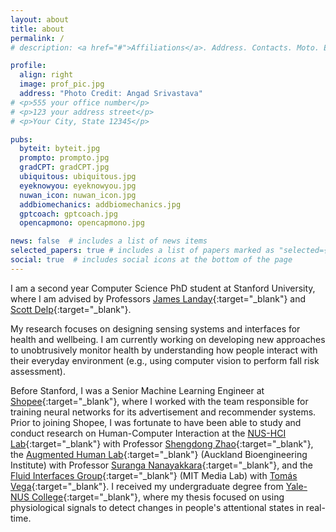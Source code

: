 ```yaml
---
layout: about
title: about
permalink: /
# description: <a href="#">Affiliations</a>. Address. Contacts. Moto. Etc.

profile:
  align: right
  image: prof_pic.jpg
  address: "Photo Credit: Angad Srivastava"
# <p>555 your office number</p>
# <p>123 your address street</p>
# <p>Your City, State 12345</p>

pubs:
  byteit: byteit.jpg
  prompto: prompto.jpg
  gradCPT: gradCPT.jpg
  ubiquitous: ubiquitous.jpg
  eyeknowyou: eyeknowyou.jpg
  nuwan_icon: nuwan_icon.jpg
  addbiomechanics: addbiomechanics.jpg
  gptcoach: gptcoach.jpg
  opencapmono: opencapmono.jpg

news: false  # includes a list of news items
selected_papers: true # includes a list of papers marked as "selected={true}"
social: true  # includes social icons at the bottom of the page
---
```

I am a second year Computer Science PhD student at Stanford University, where I am advised by Professors [James Landay](https://www.landay.org/){:target="_blank"} and [Scott Delp](https://nmbl.stanford.edu/people/scott-delp/){:target="_blank"}. 

My research focuses on designing sensing systems and interfaces for health and wellbeing. I am currently working on developing new approaches to unobtrusively monitor health by understanding how people interact with their everyday environment (e.g., using computer vision to perform fall risk assessment).

<!-- I am passionate about building large-scale and accessible tools that detect and respond to subtle changes in cognitive state and social context. These technologies often enable novel applications in health, learning, and productivity. -->

Before Stanford, I was a Senior Machine Learning Engineer at [Shopee](https://shopee.sg/){:target="_blank"}, where I worked with the team responsible for training neural networks for its advertisement and recommender systems. Prior to joining Shopee, I was fortunate to have been able to study and conduct research on Human-Computer Interaction at the [NUS-HCI Lab](https://www.nus-hci.org/){:target="_blank"} with Professor [Shengdong Zhao](https://shengdongzhao.com/){:target="_blank"}, the [Augmented Human Lab](http://www.ahlab.org/){:target="_blank"} (Auckland Bioengineering Institute) with Professor [Suranga Nanayakkara](https://suranga.info/){:target="_blank"}, and the [Fluid Interfaces Group](https://www.media.mit.edu/groups/fluid-interfaces/){:target="_blank"} (MIT Media Lab) with [Tomás Vega](https://www.linkedin.com/in/vegatomas){:target="_blank"}. I received my undergraduate degree from [Yale-NUS College](https://www.yale-nus.edu.sg/){:target="_blank"}, where my thesis focused on using physiological signals to detect changes in people's attentional states in real-time. 


<!-- I am passionate about building interfaces and sensing technologies to enhance people's sensory and cognitive abilities. The result is often a wearable device that has been programmed for real-life interventions. 
 -->
<!-- Write your biography here. Tell the world about yourself. Link to your favorite [subreddit](http://reddit.com){:target="\_blank"}. You can put a picture in, too. The code is already in, just name your picture `prof_pic.jpg` and put it in the `img/` folder.

Put your address / P.O. box / other info right below your picture. You can also disable any these elements by editing `profile` property of the YAML header of your `_pages/about.md`. Edit `_bibliography/papers.bib` and Jekyll will render your [publications page](/al-folio/publications/) automatically.

Link to your social media connections, too. This theme is set up to use [Font Awesome icons](http://fortawesome.github.io/Font-Awesome/){:target="\_blank"} and [Academicons](https://jpswalsh.github.io/academicons/){:target="\_blank"}, like the ones below. Add your Facebook, Twitter, LinkedIn, Google Scholar, or just disable all of them. -->
